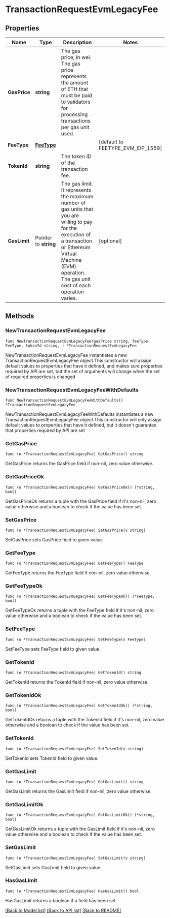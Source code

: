 # TransactionRequestEvmLegacyFee

## Properties

Name | Type | Description | Notes
------------ | ------------- | ------------- | -------------
**GasPrice** | **string** | The gas price, in wei. The gas price represents the amount of ETH that must be paid to validators for processing transactions per gas unit used. | 
**FeeType** | [**FeeType**](FeeType.md) |  | [default to FEETYPE_EVM_EIP_1559]
**TokenId** | **string** | The token ID of the transaction fee. | 
**GasLimit** | Pointer to **string** | The gas limit. It represents the maximum number of gas units that you are willing to pay for the execution of a transaction or Ethereum Virtual Machine (EVM) operation. The gas unit cost of each operation varies. | [optional] 

## Methods

### NewTransactionRequestEvmLegacyFee

`func NewTransactionRequestEvmLegacyFee(gasPrice string, feeType FeeType, tokenId string, ) *TransactionRequestEvmLegacyFee`

NewTransactionRequestEvmLegacyFee instantiates a new TransactionRequestEvmLegacyFee object
This constructor will assign default values to properties that have it defined,
and makes sure properties required by API are set, but the set of arguments
will change when the set of required properties is changed

### NewTransactionRequestEvmLegacyFeeWithDefaults

`func NewTransactionRequestEvmLegacyFeeWithDefaults() *TransactionRequestEvmLegacyFee`

NewTransactionRequestEvmLegacyFeeWithDefaults instantiates a new TransactionRequestEvmLegacyFee object
This constructor will only assign default values to properties that have it defined,
but it doesn't guarantee that properties required by API are set

### GetGasPrice

`func (o *TransactionRequestEvmLegacyFee) GetGasPrice() string`

GetGasPrice returns the GasPrice field if non-nil, zero value otherwise.

### GetGasPriceOk

`func (o *TransactionRequestEvmLegacyFee) GetGasPriceOk() (*string, bool)`

GetGasPriceOk returns a tuple with the GasPrice field if it's non-nil, zero value otherwise
and a boolean to check if the value has been set.

### SetGasPrice

`func (o *TransactionRequestEvmLegacyFee) SetGasPrice(v string)`

SetGasPrice sets GasPrice field to given value.


### GetFeeType

`func (o *TransactionRequestEvmLegacyFee) GetFeeType() FeeType`

GetFeeType returns the FeeType field if non-nil, zero value otherwise.

### GetFeeTypeOk

`func (o *TransactionRequestEvmLegacyFee) GetFeeTypeOk() (*FeeType, bool)`

GetFeeTypeOk returns a tuple with the FeeType field if it's non-nil, zero value otherwise
and a boolean to check if the value has been set.

### SetFeeType

`func (o *TransactionRequestEvmLegacyFee) SetFeeType(v FeeType)`

SetFeeType sets FeeType field to given value.


### GetTokenId

`func (o *TransactionRequestEvmLegacyFee) GetTokenId() string`

GetTokenId returns the TokenId field if non-nil, zero value otherwise.

### GetTokenIdOk

`func (o *TransactionRequestEvmLegacyFee) GetTokenIdOk() (*string, bool)`

GetTokenIdOk returns a tuple with the TokenId field if it's non-nil, zero value otherwise
and a boolean to check if the value has been set.

### SetTokenId

`func (o *TransactionRequestEvmLegacyFee) SetTokenId(v string)`

SetTokenId sets TokenId field to given value.


### GetGasLimit

`func (o *TransactionRequestEvmLegacyFee) GetGasLimit() string`

GetGasLimit returns the GasLimit field if non-nil, zero value otherwise.

### GetGasLimitOk

`func (o *TransactionRequestEvmLegacyFee) GetGasLimitOk() (*string, bool)`

GetGasLimitOk returns a tuple with the GasLimit field if it's non-nil, zero value otherwise
and a boolean to check if the value has been set.

### SetGasLimit

`func (o *TransactionRequestEvmLegacyFee) SetGasLimit(v string)`

SetGasLimit sets GasLimit field to given value.

### HasGasLimit

`func (o *TransactionRequestEvmLegacyFee) HasGasLimit() bool`

HasGasLimit returns a boolean if a field has been set.


[[Back to Model list]](../README.md#documentation-for-models) [[Back to API list]](../README.md#documentation-for-api-endpoints) [[Back to README]](../README.md)


